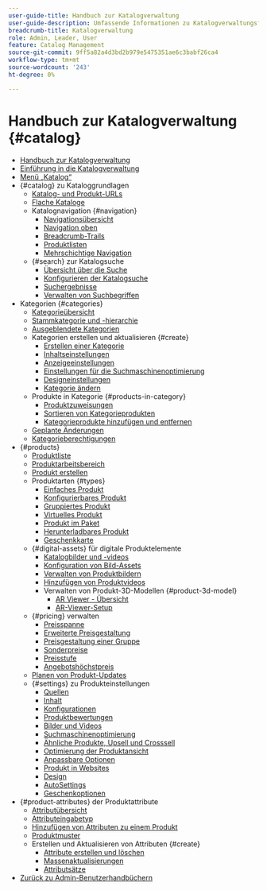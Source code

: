```yaml
---
user-guide-title: Handbuch zur Katalogverwaltung
user-guide-description: Umfassende Informationen zu Katalogverwaltungsfunktionen für Adobe Commerce- und Magento Open Source-Administratoren und E-Commerce-Marketing-Experten.
breadcrumb-title: Katalogverwaltung
role: Admin, Leader, User
feature: Catalog Management
source-git-commit: 9ff5a82a4d3bd2b979e5475351ae6c3babf26ca4
workflow-type: tm+mt
source-wordcount: '243'
ht-degree: 0%

---
```



# Handbuch zur Katalogverwaltung {#catalog}

+ [Handbuch zur Katalogverwaltung](guide-overview.md)
+ [Einführung in die Katalogverwaltung](introduction.md)
+ [Menü „Katalog“](catalog-menu.md)
+ {#catalog} zu Kataloggrundlagen
   + [Katalog- und Produkt-URLs](catalog-urls.md)
   + [Flache Kataloge](catalog-flat.md)
   + Katalognavigation {#navigation}
      + [Navigationsübersicht](navigation.md)
      + [Navigation oben](navigation-top.md)
      + [Breadcrumb-Trails](navigation-breadcrumb-trail.md)
      + [Produktlisten](navigation-product-listings.md)
      + [Mehrschichtige Navigation](navigation-layered.md)
   + {#search} zur Katalogsuche
      + [Übersicht über die Suche](search.md)
      + [Konfigurieren der Katalogsuche](search-configuration.md)
      + [Suchergebnisse](search-results.md)
      + [Verwalten von Suchbegriffen](search-terms.md)
+ Kategorien {#categories}
   + [Kategorieübersicht](categories.md)
   + [Stammkategorie und -hierarchie](category-root.md)
   + [Ausgeblendete Kategorien](category-hidden.md)
   + Kategorien erstellen und aktualisieren {#create}
      + [Erstellen einer Kategorie](category-create.md)
      + [Inhaltseinstellungen](categories-content-settings.md)
      + [Anzeigeeinstellungen](categories-display-settings.md)
      + [Einstellungen für die Suchmaschinenoptimierung](categories-search-engine-optimization.md)
      + [Designeinstellungen](categories-custom-design.md)
      + [Kategorie ändern](category-modify.md)
   + Produkte in Kategorie {#products-in-category}
      + [Produktzuweisungen](categories-product-assignments.md)
      + [Sortieren von Kategorieprodukten](category-products-sort.md)
      + [Kategorieprodukte hinzufügen und entfernen](category-products-add.md)
   + [Geplante Änderungen](category-scheduled-changes.md)
   + [Kategorieberechtigungen](category-permissions.md)
+ {#products}
   + [Produktliste](products-list.md)
   + [Produktarbeitsbereich](product-workspace.md)
   + [Produkt erstellen](product-create.md)
   + Produktarten {#types}
      + [Einfaches Produkt](product-create-simple.md)
      + [Konfigurierbares Produkt](product-create-configurable.md)
      + [Gruppiertes Produkt](product-create-grouped.md)
      + [Virtuelles Produkt](product-create-virtual.md)
      + [Produkt im Paket](product-create-bundle.md)
      + [Herunterladbares Produkt](product-create-downloadable.md)
      + [Geschenkkarte](product-gift-card-create.md)
   + {#digital-assets} für digitale Produktelemente
      + [Katalogbilder und -videos](catalog-images-video.md)
      + [Konfiguration von Bild-Assets](product-image-config.md)
      + [Verwalten von Produktbildern](product-image.md)
      + [Hinzufügen von Produktvideos](product-video.md)
      + Verwalten von Produkt-3D-Modellen {#product-3d-model}
         + [AR Viewer - Übersicht](ar-viewer-overview.md)
         + [AR-Viewer-Setup](ar-viewer-setup.md)
   + {#pricing} verwalten
      + [Preisspanne](catalog-price-scope.md)
      + [Erweiterte Preisgestaltung](pricing-advanced.md)
      + [Preisgestaltung einer Gruppe](product-price-group.md)
      + [Sonderpreise](product-price-special.md)
      + [Preisstufe](product-price-tier.md)
      + [Angebotshöchstpreis](product-price-minimum-advertised.md)
   + [Planen von Produkt-Updates](product-scheduled-changes.md)
   + {#settings} zu Produkteinstellungen
      + [Quellen](sources.md)
      + [Inhalt](product-content.md)
      + [Konfigurationen](product-configurations.md)
      + [Produktbewertungen](settings-advanced-product-reviews.md)
      + [Bilder und Videos](product-images-and-video.md)
      + [Suchmaschinenoptimierung](product-search-engine-optimization.md)
      + [Ähnliche Produkte, Upsell und Crosssell](related-products-up-sells-cross-sells.md)
      + [Optimierung der Produktansicht](product-view-optimization.md)
      + [Anpassbare Optionen](settings-advanced-custom-options.md)
      + [Produkt in Websites](settings-basic-websites.md)
      + [Design](settings-advanced-design.md)
      + [AutoSettings](product-autosettings.md)
      + [Geschenkoptionen](product-gift-options.md)
+ {#product-attributes} der Produktattribute
   + [Attributübersicht](product-attributes.md)
   + [Attributeingabetyp](attributes-input-types.md)
   + [Hinzufügen von Attributen zu einem Produkt](product-attributes-add.md)
   + [Produktmuster](swatches.md)
   + Erstellen und Aktualisieren von Attributen {#create}
      + [Attribute erstellen und löschen](attribute-product-create.md)
      + [Massenaktualisierungen](bulk-product-attribute-update.md)
      + [Attributsätze](attribute-sets.md)
+ [Zurück zu Admin-Benutzerhandbüchern](https://experienceleague.adobe.com/en/docs/commerce-admin/user-guides/home)

